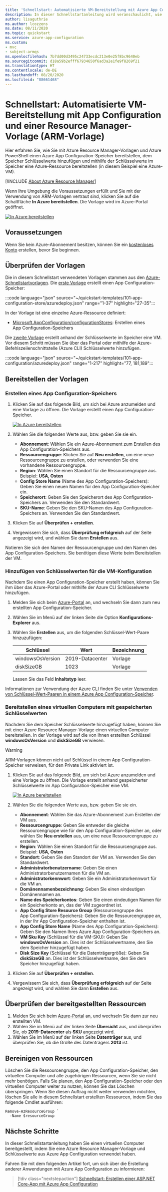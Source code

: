 ```yaml
---
title: 'Schnellstart: Automatisierte VM-Bereitstellung mit Azure App Configuration'
description: In dieser Schnellstartanleitung wird veranschaulicht, wie Sie das Azure PowerShell-Modul und Azure Resource Manager-Vorlagen verwenden, um einen Azure App Configuration-Speicher bereitzustellen. Verwenden Sie die Werte im Speicher, um eine VM bereitzustellen.
author: lisaguthrie
ms.author: lcozzens
ms.date: 08/11/2020
ms.topic: quickstart
ms.service: azure-app-configuration
ms.custom:
- mvc
- subject-armqs
ms.openlocfilehash: 7b7dd00d3495c24733ecdc213e0e25f8bc9640eb
ms.sourcegitcommit: d18a59b2efff67934650f6ad3a2e1fe9f8269f21
ms.translationtype: HT
ms.contentlocale: de-DE
ms.lasthandoff: 08/20/2020
ms.locfileid: "88661468"
---
```

# <a name="quickstart-automated-vm-deployment-with-app-configuration-and-resource-manager-template-arm-template"></a>Schnellstart: Automatisierte VM-Bereitstellung mit App Configuration und einer Resource Manager-Vorlage (ARM-Vorlage)

Hier erfahren Sie, wie Sie mit Azure Resource Manager-Vorlagen und Azure PowerShell einen Azure App Configuration-Speicher bereitstellen, dem Speicher Schlüsselwerte hinzufügen und mithilfe der Schlüsselwerte im Speicher eine Azure-Ressource bereitstellen (in diesem Beispiel eine Azure-VM).

[!INCLUDE [About Azure Resource Manager](../../includes/resource-manager-quickstart-introduction.md)]

Wenn Ihre Umgebung die Voraussetzungen erfüllt und Sie mit der Verwendung von ARM-Vorlagen vertraut sind, klicken Sie auf die Schaltfläche **In Azure bereitstellen**. Die Vorlage wird im Azure-Portal geöffnet.

[![In Azure bereitstellen](../media/template-deployments/deploy-to-azure.svg)](https://portal.azure.com/#create/Microsoft.Template/uri/https%3A%2F%2Fraw.githubusercontent.com%2FAzure%2Fazure-quickstart-templates%2Fmaster%2F101-app-configuration-store%2Fazuredeploy.json)

## <a name="prerequisites"></a>Voraussetzungen

Wenn Sie kein Azure-Abonnement besitzen, können Sie ein [kostenloses Konto](https://azure.microsoft.com/free/?WT.mc_id=A261C142F) erstellen, bevor Sie beginnen.

## <a name="review-the-templates"></a>Überprüfen der Vorlagen

Die in diesem Schnellstart verwendeten Vorlagen stammen aus den [Azure-Schnellstartvorlagen](https://azure.microsoft.com/resources/templates/). Die [erste Vorlage](https://azure.microsoft.com/resources/templates/101-app-configuration-store/) erstellt einen App Configuration-Speicher:

:::code language="json" source="~/quickstart-templates/101-app-configuration-store/azuredeploy.json" range="1-37" highlight="27-35":::

In der Vorlage ist eine einzelne Azure-Ressource definiert:

- [Microsoft.AppConfiguration/configurationStores](/azure/templates/microsoft.appconfiguration/2019-10-01/configurationstores): Erstellen eines App Configuration-Speichers

Die [zweite Vorlage](https://azure.microsoft.com/resources/templates/101-app-configuration/) erstellt anhand der Schlüsselwerte im Speicher eine VM. Vor diesem Schritt müssen Sie über das Portal oder mithilfe der Azure-Befehlszeilenschnittstelle (Azure CLI) Schlüsselwerte hinzufügen.

:::code language="json" source="~/quickstart-templates/101-app-configuration/azuredeploy.json" range="1-217" highlight="77, 181,189":::

## <a name="deploy-the-templates"></a>Bereitstellen der Vorlagen

### <a name="create-an-app-configuration-store"></a>Erstellen eines App Configuration-Speichers

1. Klicken Sie auf das folgende Bild, um sich bei Azure anzumelden und eine Vorlage zu öffnen. Die Vorlage erstellt einen App Configuration-Speicher.

    [![In Azure bereitstellen](../media/template-deployments/deploy-to-azure.svg)](https://portal.azure.com/#create/Microsoft.Template/uri/https%3A%2F%2Fraw.githubusercontent.com%2FAzure%2Fazure-quickstart-templates%2Fmaster%2F101-app-configuration-store%2Fazuredeploy.json)

1. Wählen Sie die folgenden Werte aus, bzw. geben Sie sie ein.

    - **Abonnement**: Wählen Sie ein Azure-Abonnement zum Erstellen des App Configuration-Speichers aus.
    - **Ressourcengruppe**: Klicken Sie auf **Neu erstellen**, um eine neue Ressourcengruppe zu erstellen, oder verwenden Sie eine vorhandene Ressourcengruppe.
    - **Region**: Wählen Sie einen Standort für die Ressourcengruppe aus.  Beispiel: **USA, Osten**
    - **Config Store Name** (Name des App Configuration-Speichers): Geben Sie einen neuen Namen für den App Configuration-Speicher ein.
    - **Speicherort**: Geben Sie den Speicherort des App Configuration-Speichers an.  Verwenden Sie den Standardwert.
    - **SKU-Name**: Geben Sie den SKU-Namen des App Configuration-Speichers an. Verwenden Sie den Standardwert.

1. Klicken Sie auf **Überprüfen + erstellen**.
1. Vergewissern Sie sich, dass **Überprüfung erfolgreich** auf der Seite angezeigt wird, und wählen Sie dann **Erstellen** aus.

Notieren Sie sich den Namen der Ressourcengruppe und den Namen des App Configuration-Speichers.  Sie benötigen diese Werte beim Bereitstellen der VM.
### <a name="add-vm-configuration-key-values"></a>Hinzufügen von Schlüsselwerten für die VM-Konfiguration

Nachdem Sie einen App Configuration-Speicher erstellt haben, können Sie ihm über das Azure-Portal oder mithilfe der Azure CLI Schlüsselwerte hinzufügen.

1. Melden Sie sich beim [Azure-Portal](https://portal.azure.com) an, und wechseln Sie dann zum neu erstellten App Configuration-Speicher.
1. Wählen Sie im Menü auf der linken Seite die Option **Konfigurations-Explorer** aus.
1. Wählen Sie **Erstellen** aus, um die folgenden Schlüssel-Wert-Paare hinzuzufügen:

   |Schlüssel|Wert|Bezeichnung|
   |-|-|-|
   |windowsOsVersion|2019-Datacenter|Vorlage|
   |diskSizeGB|1023|Vorlage|

   Lassen Sie das Feld **Inhaltstyp** leer.

Informationen zur Verwendung der Azure CLI finden Sie unter [Verwenden von Schlüssel-Wert-Paaren in einem Azure App Configuration-Speicher](./scripts/cli-work-with-keys.md).

### <a name="deploy-vm-using-stored-key-values"></a>Bereitstellen eines virtuellen Computers mit gespeicherten Schlüsselwerten

Nachdem Sie dem Speicher Schlüsselwerte hinzugefügt haben, können Sie mit einer Azure Resource Manager-Vorlage einen virtuellen Computer bereitstellen. In der Vorlage wird auf die von Ihnen erstellten Schlüssel **windowsOsVersion** und **diskSizeGB** verwiesen.

> [!WARNING]
> ARM-Vorlagen können nicht auf Schlüssel in einem App Configuration-Speicher verweisen, für den Private Link aktiviert ist.

1. Klicken Sie auf das folgende Bild, um sich bei Azure anzumelden und eine Vorlage zu öffnen. Die Vorlage erstellt anhand gespeicherter Schlüsselwerte im App Configuration-Speicher eine VM.

    [![In Azure bereitstellen](../media/template-deployments/deploy-to-azure.svg)](https://portal.azure.com/#create/Microsoft.Template/uri/https%3A%2F%2Fraw.githubusercontent.com%2FAzure%2Fazure-quickstart-templates%2Fmaster%2F101-app-configuration%2Fazuredeploy.json)

1. Wählen Sie die folgenden Werte aus, bzw. geben Sie sie ein.

    - **Abonnement**: Wählen Sie das Azure-Abonnement zum Erstellen der VM aus.
    - **Ressourcengruppe**: Geben Sie entweder die gleiche Ressourcengruppe wie für den App Configuration-Speicher an, oder wählen Sie **Neu erstellen** aus, um eine neue Ressourcengruppe zu erstellen.
    - **Region**: Wählen Sie einen Standort für die Ressourcengruppe aus.  Beispiel: **USA, Osten**
    - **Standort**: Geben Sie den Standort der VM an. Verwenden Sie den Standardwert.
    - **Administratorbenutzername**: Geben Sie einen Administratorbenutzernamen für die VM an.
    - **Administratorkennwort**: Geben Sie ein Administratorkennwort für die VM an.
    - **Domänennamenbezeichnung**: Geben Sie einen eindeutigen Domänennamen an.
    - **Name des Speicherkontos**: Geben Sie einen eindeutigen Namen für ein Speicherkonto an, das der VM zugeordnet ist.
    - **App Config Store Resource Group** (Ressourcengruppe des App Configuration-Speichers): Geben Sie die Ressourcengruppe an, in der Ihr App Configuration-Speicher enthalten ist.
    - **App Config Store Name** (Name des App Configuration-Speichers): Geben Sie den Namen Ihres Azure App Configuration-Speichers an.
    - **VM Sku Key** (Schlüssel für die VM-SKU): Geben Sie **windowsOsVersion** an.  Dies ist der Schlüsselwertname, den Sie dem Speicher hinzugefügt haben.
    - **Disk Size Key** (Schlüssel für die Datenträgergröße): Geben Sie **diskSizeGB** an. Dies ist der Schlüsselwertname, den Sie dem Speicher hinzugefügt haben.

1. Klicken Sie auf **Überprüfen + erstellen**.
1. Vergewissern Sie sich, dass **Überprüfung erfolgreich** auf der Seite angezeigt wird, und wählen Sie dann **Erstellen** aus.

## <a name="review-deployed-resources"></a>Überprüfen der bereitgestellten Ressourcen

1. Melden Sie sich beim [Azure-Portal](https://portal.azure.com) an, und wechseln Sie dann zur neu erstellten VM.
1. Wählen Sie im Menü auf der linken Seite **Übersicht** aus, und überprüfen Sie, ob **2019-Datacenter** als **SKU** angezeigt wird.
1. Wählen Sie im Menü auf der linken Seite **Datenträger** aus, und überprüfen Sie, ob die Größe des Datenträgers **2013** ist.

## <a name="clean-up-resources"></a>Bereinigen von Ressourcen

Löschen Sie die Ressourcengruppe, den App Configuration-Speicher, den virtuellen Computer und alle zugehörigen Ressourcen, wenn Sie sie nicht mehr benötigen. Falls Sie planen, den App Configuration-Speicher oder den virtuellen Computer weiter zu nutzen, können Sie das Löschen überspringen. Wenn Sie diesen Auftrag nicht weiter verwenden möchten, löschen Sie alle in diesem Schnellstart erstellten Ressourcen, indem Sie das folgende Cmdlet ausführen:

```azurepowershell-interactive
Remove-AzResourceGroup `
  -Name $resourceGroup
```

## <a name="next-steps"></a>Nächste Schritte

In dieser Schnellstartanleitung haben Sie einen virtuellen Computer bereitgestellt, indem Sie eine Azure Resource Manager-Vorlage und Schlüsselwerte aus Azure App Configuration verwendet haben.

Fahren Sie mit dem folgenden Artikel fort, um sich über die Erstellung anderer Anwendungen mit Azure App Configuration zu informieren:

> [!div class="nextstepaction"]
> [Schnellstart: Erstellen einer ASP.NET Core-App mit Azure App Configuration](quickstart-aspnet-core-app.md)
